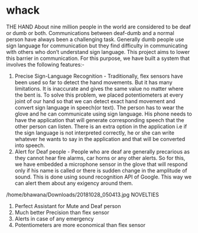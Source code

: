 # whack

THE HAND
About nine million people in the world are considered to be deaf or dumb or both. Communications between deaf-dumb and a normal 
person have always been a challenging task. Generally dumb people use sign language for communication but they find difficulty in 
communicating with others who don’t understand sign language. This project aims to lower this barrier in communication. For this 
purpose, we have built a system that involves the following features:-
1. Precise Sign-Language Recognition - Traditionally, flex sensors have been used so far to detect the hand movements. But it has 
many limitations. It is inaccurate and gives the same value no matter where the bent is. To solve this problem, we placed 
potentiometers at every joint of our hand so that we can detect exact hand movement and convert sign language in speech(or text). 
The person has to wear the glove and he can communicate using sign language. His phone needs to have the application that will 
generate corresponding speech that the other person can listen. There is an extra option in the application i.e if the sign 
language is not interpreted correctly, he or she can write whatever he wants to say in the application and that will be converted 
into speech.
2. Alert for Deaf people - People who are deaf are generally precarious as they cannot hear fire alarms, car horns or any other 
alerts. So for this, we have embedded a microphone sensor in the glove that will respond only if  his name is called or there is 
sudden change in the amplitude of sound. This is done using sound recognition API of Google. This way we can alert them about any 
exigency around them. 

/home/bhawana/Downloads/20181028_050413.jpg
NOVELTIES

1. Perfect Assistant for Mute and Deaf person
2. Much better Precision than flex sensor
3. Alerts in case of any emergency
4. Potentiometers are more economical than flex sensor
